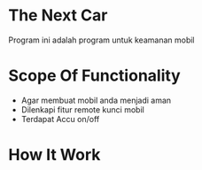 ﻿# The Next Car
Program ini adalah program untuk keamanan mobil

# Scope Of Functionality
- Agar membuat mobil anda menjadi aman
- Dilenkapi fitur remote kunci mobil
- Terdapat Accu on/off

# How It Work